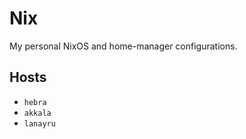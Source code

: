 # Nix

My personal NixOS and home-manager configurations.

## Hosts

- `hebra`
- `akkala`
- `lanayru`
